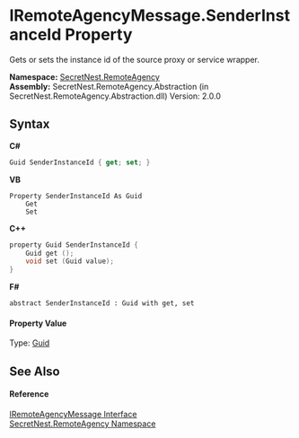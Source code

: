 # IRemoteAgencyMessage.SenderInstanceId Property 
 

Gets or sets the instance id of the source proxy or service wrapper.

**Namespace:**&nbsp;<a href="N_SecretNest_RemoteAgency">SecretNest.RemoteAgency</a><br />**Assembly:**&nbsp;SecretNest.RemoteAgency.Abstraction (in SecretNest.RemoteAgency.Abstraction.dll) Version: 2.0.0

## Syntax

**C#**<br />
``` C#
Guid SenderInstanceId { get; set; }
```

**VB**<br />
``` VB
Property SenderInstanceId As Guid
	Get
	Set
```

**C++**<br />
``` C++
property Guid SenderInstanceId {
	Guid get ();
	void set (Guid value);
}
```

**F#**<br />
``` F#
abstract SenderInstanceId : Guid with get, set

```


#### Property Value
Type: <a href="https://docs.microsoft.com/dotnet/api/system.guid" target="_blank">Guid</a>

## See Also


#### Reference
<a href="T_SecretNest_RemoteAgency_IRemoteAgencyMessage">IRemoteAgencyMessage Interface</a><br /><a href="N_SecretNest_RemoteAgency">SecretNest.RemoteAgency Namespace</a><br />